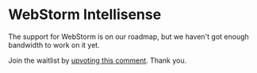 <Logo name="webstorm" class="logo-float-xl"/>

# WebStorm Intellisense

The support for WebStorm is on our roadmap, but we haven't got enough bandwidth to work on it yet.

Join the waitlist by [upvoting this comment](https://github.com/windicss/windicss/discussions/136#discussioncomment-557097). Thank you.

